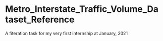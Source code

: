 # Metro_Interstate_Traffic_Volume_Dataset_Reference
A fiteration task for my very first internship at January, 2021
